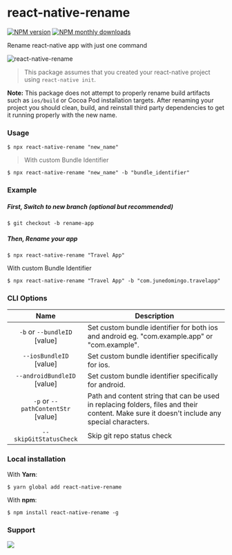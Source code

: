 # react-native-rename

[![NPM version](https://img.shields.io/npm/v/react-native-rename.svg?style=flat)](https://www.npmjs.com/package/react-native-rename)
[![NPM monthly downloads](https://img.shields.io/npm/dm/react-native-rename.svg?style=flat)](https://npm-stat.com/charts.html?package=react-native-rename)

Rename react-native app with just one command

![react-native-rename](https://cloud.githubusercontent.com/assets/5106887/24444940/cbcb0a58-149a-11e7-9714-2c7bf5254b0d.gif)

> This package assumes that you created your react-native project using `react-native init`.

**Note:** This package does not attempt to properly rename build artifacts such as `ios/build` or Cocoa Pod installation targets. After renaming your project you should clean, build, and reinstall third party dependencies to get it running properly with the new name.

### Usage
```
$ npx react-native-rename "new_name"
```

> With custom Bundle Identifier
```
$ npx react-native-rename "new_name" -b "bundle_identifier"
```

### Example

##### First, Switch to new branch (optional but recommended)
```
$ git checkout -b rename-app
```
##### Then, Rename your app
```
$ npx react-native-rename "Travel App"
```
With custom Bundle Identifier
```
$ npx react-native-rename "Travel App" -b "com.junedomingo.travelapp"
```

### CLI Options
|            Name            | Description                                                                                                                                  |
| :------------------------: | -------------------------------------------------------------------------------------------------------------------------------------------- |
| `-b` or `--bundleID` [value] | Set custom bundle identifier for both ios and android eg. "com.example.app" or "com.example". |
| `--iosBundleID` [value] | Set custom bundle identifier specifically for ios. |
| `--androidBundleID` [value] | Set custom bundle identifier specifically for android. |
| `-p` or `--pathContentStr` [value] | Path and content string that can be used in replacing folders, files and their content. Make sure it doesn't include any special characters. |
|   `--skipGitStatusCheck`   | Skip git repo status check                                                                                                                   |

### Local installation
With **Yarn**:
```
$ yarn global add react-native-rename
```
With **npm**:
```
$ npm install react-native-rename -g
```

### Support
<a href="https://www.buymeacoffee.com/junedomingo"><img src="https://img.buymeacoffee.com/button-api/?text=Buy me a pizza&emoji=🍕&slug=junedomingo&button_colour=FFDD00&font_colour=000000&font_family=Bree&outline_colour=000000&coffee_colour=ffffff" /></a>
